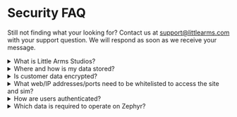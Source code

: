 # Security FAQ

Still not finding what your looking for? Contact us at [support@littlearms.com](mailto:support@littlearms.com) with your support question.  We will respond as soon as we receive your message.

<details>

<summary>What is Little Arms Studios?</summary>

Little Arms Studios is a tech startup incorporated in the USA 🇺🇸

&#x20;as `Little Arms Studios Inc.`

</details>

<details>

<summary>Where and how is my data stored?</summary>

All user data and content is stored in the USA 🇺🇸 on [Amazon Web Services (AWS)](https://aws.amazon.com), which is backed by the same infrastructure and security that Amazon uses for its own services.

Customer data is stored in USA data centers.  The website [https://zephyr-sim.com](https://zephyr-sim.com) and its assets may be cached in other geographic locations by AWS's CDN service CloudFront.

Access to private content through [https://zephyr-sim.com](https://zephyr-sim.com) is always validated through our API using a permission system.

Amazon's AWS follows and leads most of the industries best practices and is [compliant with major security standards](https://aws.amazon.com/compliance/resources/).

</details>

<details>

<summary>Is customer data encrypted?</summary>

Yes all customer data is encrypted at rest and in-transit.

* In transit we use HTTPS TLS 1.2 to encrypt all traffic served to end users.
* At rest on Amazon Web Services (AWS) we use AES-256

</details>

<details>

<summary>What web/IP addresses/ports need to be whitelisted to access the site and sim?</summary>

* littlearms.com
* \*.littlearms.com
* zephyr-sim.com
* \*.zephyr-sim.com
* https://littlearms.us.auth0.com
* port 443

</details>

<details>

<summary>How are users authenticated?</summary>

By default, all customer data can only be accessed by themselves or Little Arms Studios Administrators.  If a customer accepts an invitation to join an Organization as a Student, then their data can be access by the Instructors or Administrators of that Organization.

Customers may also choose to make some of their data public on their personal profile to showcase their flight time, achievements and obtained certifications.

</details>

<details>

<summary>Which data is required to operate on Zephyr?</summary>

The only required piece of information to sign up and start using Zephyr is an **email address.**

When purchasing a Certification test such as the BPERP, personal information such as first name, last name and email address is required and provided to the [Airborne Public Safety Association](https://publicsafetyaviation.org/apsa-basic-proficiency-evaluation-for-remote-pilots-bperp-certificate-application), which review and approve the BPERP certification.

</details>

